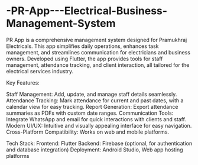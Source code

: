 # -PR-App---Electrical-Business-Management-System
PR App is a comprehensive management system designed for Pramukhraj Electricals. This app simplifies daily operations, enhances task management, and streamlines communication for electricians and business owners. Developed using Flutter, the app provides tools for staff management, attendance tracking, and client interaction, all tailored for the electrical services industry.

Key Features:

Staff Management: Add, update, and manage staff details seamlessly.
Attendance Tracking: Mark attendance for current and past dates, with a calendar view for easy tracking.
Report Generation: Export attendance summaries as PDFs with custom date ranges.
Communication Tools: Integrate WhatsApp and email for quick interactions with clients and staff.
Modern UI/UX: Intuitive and visually appealing interface for easy navigation.
Cross-Platform Compatibility: Works on web and mobile platforms.

Tech Stack:
Frontend: Flutter
Backend: Firebase (optional, for authentication and database integration)
Deployment: Android Studio, Web app hosting platforms
